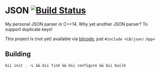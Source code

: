 JSON [![Build Status](https://travis-ci.org/LB--/json.svg?branch=C%2B%2B14)](https://travis-ci.org/LB--/json)
====

My personal JSON parser in C++14. Why yet another JSON parser? To support duplicate keys!

This project is (not yet) available via [biicode](http://www.biicode.com/), just `#include <LB/json/.hpp>`

## Building

`bii init . -L && bii find && bii configure && bii build`
